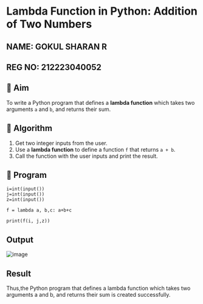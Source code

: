 # Lambda Function in Python: Addition of Two Numbers
## NAME: GOKUL SHARAN R
## REG NO: 212223040052

## 🎯 Aim
To write a Python program that defines a **lambda function** which takes two arguments `a` and `b`, and returns their sum.

## 🧠 Algorithm
1. Get two integer inputs from the user.
2. Use a **lambda function** to define a function `f` that returns `a + b`.
3. Call the function with the user inputs and print the result.

## 🧾 Program
```
i=int(input())
j=int(input())
z=int(input())

f = lambda a, b,c: a+b+c

print(f(i, j,z))
```

## Output
![image](https://github.com/user-attachments/assets/832cd147-2c72-415a-92e0-53112b684d0e)


## Result
Thus,the Python program that defines a lambda function which takes two arguments a and b, and returns their sum is created successfully.
